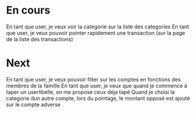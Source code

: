 # En cours
En tant que user, je veux voir la categorie sur la liste des categories
En tant que user, je veux pouvoir pointer rapidement une transaction (sur la page de la liste des transactions)

# Next


En tant que user, je veux pouvoir filter sur les comptes en fonctions des membres de la famille
En tant que user, je veux que quand je commence à taper un userlibelle, on me propose ceux déja tapé
Quand je choisi la categorie dun autre compte, lors du pointage, le montant opposé est ajouté sur le compte adverse